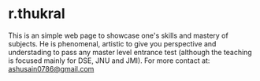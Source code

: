 # r.thukral

This is an simple web page to showcase one's skills and mastery of subjects.
He is phenomenal, artistic to give you perspective and understading to pass any master level entrance test (although the teaching is focused mainly for DSE, JNU and JMI).
For more contact at: ashusain0786@gmail.com

